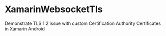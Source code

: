 # XamarinWebsocketTls
Demonstrate TLS 1.2 issue with custom Certification Authority Certificates in Xamarin Android

